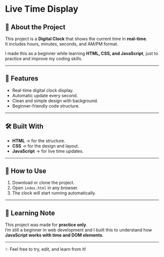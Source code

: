 # Live Time Display

## 📌 About the Project
This project is a **Digital Clock** that shows the current time in **real-time**.  
It includes hours, minutes, seconds, and AM/PM format.  

I made this as a beginner while learning **HTML, CSS, and JavaScript**, just to practice and improve my coding skills.

---

## 🎯 Features
- Real-time digital clock display.
- Automatic update every second.
- Clean and simple design with background.
- Beginner-friendly code structure.

---

## 🛠️ Built With
- **HTML** → for the structure.  
- **CSS** → for the design and layout.  
- **JavaScript** → for live time updates.  

---

## 🚀 How to Use
1. Download or clone the project.  
2. Open `index.html` in any browser.  
3. The clock will start running automatically.  

---

## 📖 Learning Note
This project was made for **practice only**.  
I’m still a beginner in web development and I built this to understand how **JavaScript works with time and DOM elements**.  

---
✨ Feel free to try, edit, and learn from it!
